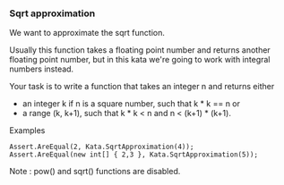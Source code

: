 ### Sqrt approximation

We want to approximate the sqrt function. 

Usually this function takes a floating point number and returns another floating point number, but in this kata we're going to work with integral numbers instead.

Your task is to write a function that takes an integer n and returns either

* an integer k if n is a square number, such that k * k == n or
* a range (k, k+1), such that k * k < n and n < (k+1) * (k+1).

Examples
```
Assert.AreEqual(2, Kata.SqrtApproximation(4));
Assert.AreEqual(new int[] { 2,3 }, Kata.SqrtApproximation(5));
```
Note : pow() and sqrt() functions are disabled.
